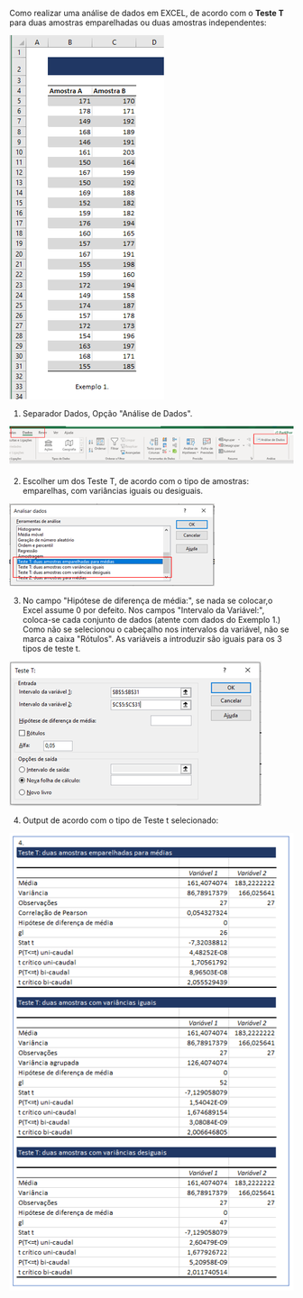 Como realizar uma análise de dados em EXCEL, de acordo com o **Teste T** para duas amostras emparelhadas ou duas amostras independentes:

![image-20210505121130082](img\image-20210505121130082.png)

1. Separador Dados, Opção "Análise de Dados".

![image-20210505120129443](img\image-20210505120129443.png)

2. Escolher um dos Teste T, de acordo com o tipo de amostras: emparelhas, com variâncias iguais ou desiguais.

![image-20210505120149918](img\image-20210505120149918.png)

3. No campo "Hipótese de diferença de média:", se nada se colocar,o Excel assume 0 por defeito. Nos campos "Intervalo da Variável:", coloca-se cada conjunto de dados (atente com dados do Exemplo 1.) Como não se selecionou o cabeçalho nos intervalos da variável, não se marca a caixa "Rótulos". As variáveis a introduzir são iguais para os 3 tipos de teste t.

![image-20210505120305538](img\image-20210505120305538.png)

4. Output de acordo com o tipo de Teste t selecionado:

![image-20210505120401085](img\image-20210505120401085.png)